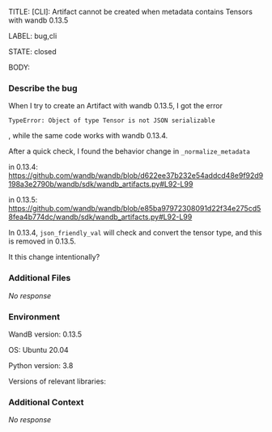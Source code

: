 TITLE:
[CLI]: Artifact cannot be created when metadata contains Tensors with wandb 0.13.5

LABEL:
bug,cli

STATE:
closed

BODY:
### Describe the bug

<!--- Description of the issue below  -->

When I try to create an Artifact with wandb 0.13.5, I got the error
```
TypeError: Object of type Tensor is not JSON serializable
```
, while the same code works with wandb 0.13.4. 

After a quick check, I found the behavior change in `_normalize_metadata`

in 0.13.4:
https://github.com/wandb/wandb/blob/d622ee37b232e54addcd48e9f92d9198a3e2790b/wandb/sdk/wandb_artifacts.py#L92-L99

in 0.13.5:
https://github.com/wandb/wandb/blob/e85ba97972308091d22f34e275cd58fea4b774dc/wandb/sdk/wandb_artifacts.py#L92-L99

In 0.13.4, `json_friendly_val` will check and convert the tensor type, and this is removed in 0.13.5. 

It this change intentionally?

### Additional Files

_No response_

### Environment

WandB version: 0.13.5

OS: Ubuntu 20.04

Python version: 3.8

Versions of relevant libraries:


### Additional Context

_No response_

